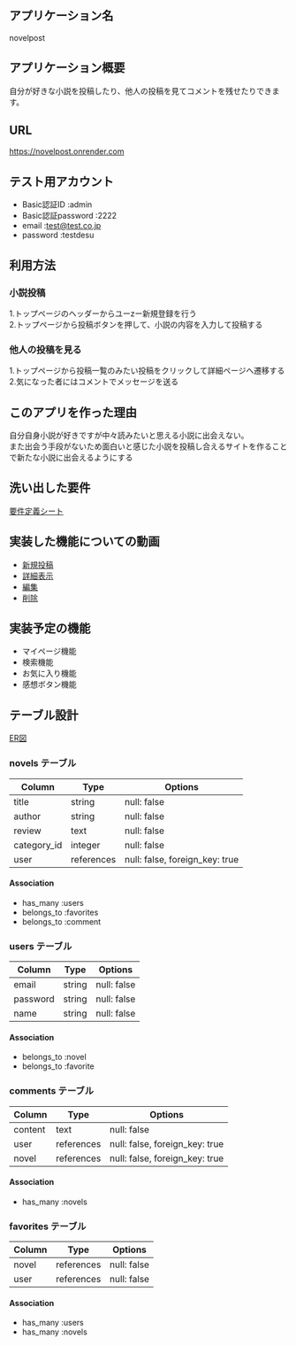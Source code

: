 ## アプリケーション名
 novelpost

## アプリケーション概要
自分が好きな小説を投稿したり、他人の投稿を見てコメントを残せたりできます。

## URL
https://novelpost.onrender.com

## テスト用アカウント
- Basic認証ID :admin
- Basic認証password :2222
- email :test@test.co.jp
- password :testdesu

## 利用方法
### 小説投稿
1.トップページのヘッダーからユーzー新規登録を行う  
2.トップページから投稿ボタンを押して、小説の内容を入力して投稿する

### 他人の投稿を見る
1.トップページから投稿一覧のみたい投稿をクリックして詳細ページへ遷移する  
2.気になった者にはコメントでメッセージを送る

## このアプリを作った理由
自分自身小説が好きですが中々読みたいと思える小説に出会えない。  
また出会う手段がないため面白いと感じた小説を投稿し合えるサイトを作ることで新たな小説に出会えるようにする

## 洗い出した要件
[要件定義シート](https://docs.google.com/spreadsheets/d/1gCQHULmPW73UYo-uzlz0SeAEji5hoPW8Grqm6hu_Rdw/edit#gid=982722306)

## 実装した機能についての動画
- [新規投稿](https://i.gyazo.com/9a5326e90c925a97b3ed3b73918617a4.gif)
- [詳細表示](https://i.gyazo.com/1264549beec3c0698751f5ff2e0b5841.gif)
- [編集](https://i.gyazo.com/1a5d8e7907d3b3ba0ff059e054f3e1de.gif)
- [削除](https://i.gyazo.com/5cf57b4f7271dafa9ded9b0b0175ec81.gif)

## 実装予定の機能
- マイページ機能
- 検索機能
- お気に入り機能
- 感想ボタン機能

## テーブル設計
[ER図](https://user-images.githubusercontent.com/121007915/220075019-9b067cf5-0e0e-4b01-a89e-efc2f35d1987.png)


### novels テーブル

| Column             | Type       | Options                        |
| ------------------ | ---------- | ------------------------------ |
| title              | string     | null: false                    |
| author             | string     | null: false                    |
| review             | text       | null: false                    |
| category_id        | integer    | null: false                    | 
| user               | references | null: false, foreign_key: true |

#### Association

- has_many :users
- belongs_to :favorites
- belongs_to :comment

### users テーブル

| Column             | Type   | Options     |
| ------------------ | ------ | ----------- |
| email              | string | null: false |
| password           | string | null: false |
| name               | string | null: false |

#### Association
- belongs_to :novel
- belongs_to :favorite




### comments テーブル

 Column      | Type       | Options                         |
| ---------- | ---------- | ------------------------------- |
| content    | text       | null: false                     |
| user       | references | null: false, foreign_key: true  |
| novel      | references | null: false, foreign_key: true  |

#### Association
- has_many :novels



### favorites テーブル

| Column             | Type       | Options     |
| ------------------ | ---------- | ----------- |
| novel              | references | null: false |
| user               | references | null: false |


#### Association

- has_many :users
- has_many :novels